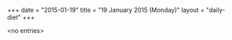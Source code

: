 +++
date = "2015-01-19"
title = "19 January 2015 (Monday)"
layout = "daily-diet"
+++


\<no entries\>

